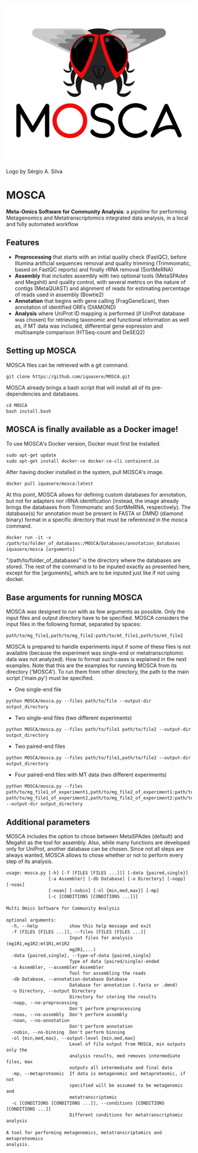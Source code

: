 ![ScreenShot](mosca_logo.png)

Logo by Sérgio A. Silva

# MOSCA

**Meta-Omics Software for Community Analysis**: a pipeline for performing Metagenomics and Metatranscriptomics integrated data analysis, in a local and fully automated workflow


## Features
* **Preprocessing** that starts with an initial quality check (FastQC), before Illumina artificial sequences removal and quality trimming (Trimmomatic, based on FastQC reports) and finally rRNA removal (SortMeRNA)
* **Assembly** that includes assembly with two optional tools (MetaSPAdes and Megahit) and quality control, with several metrics on the nature of contigs (MetaQUAST) and alignment of reads for estimating percentage of reads used in assembly (Bowtie2)
* **Annotation** that begins with gene calling (FragGeneScan), then annotation of identified ORFs (DIAMOND)
* **Analysis** where UniProt ID mapping is performed (if UniProt database was chosen) for retrieving taxonomic and functional information as well as, if MT data was included, differential gene expression and multisample comparison (HTSeq-count and DeSEQ2)


## Setting up MOSCA

MOSCA files can be retrieved with a git command.

```
git clone https://github.com/iquasere/MOSCA.git
```

MOSCA already brings a bash script that will install all of its pre-dependencies and databases.

```
cd MOSCA
bash install.bash
```

## MOSCA is finally available as a Docker image!

To use MOSCA's Docker version, Docker must first be installed.

```
sudo apt-get update
sudo apt-get install docker-ce docker-ce-cli containerd.io
```

After having docker installed in the system, pull MOSCA's image.

```
docker pull iquasere/mosca:latest
```

At this point, MOSCA allows for defining custom databases for annotation, but not for adapters nor rRNA identification (instead, the image already brings the databases from Trimmomatic and SortMeRNA, respectively).
The database(s) for annotation must be present in FASTA or DMND (diamond binary) format in a specific directory that must be referenced in the mosca command.

```
docker run -it -v /path/to/folder_of_databases:/MOSCA/Databases/annotation_databases iquasere/mosca [arguments]
```

"/path/to/folder_of_databases" is the directory where the databases are stored. The rest of the command is to be inputed exactly as presented here, except for the [arguments], which are to be inputed just like if not using docker.

## Base arguments for running MOSCA

MOSCA was designed to run with as few arguments as possible. Only the input files and output directory have to be specified. MOSCA considers the input files in the following format, separated by spaces:

```
path/to/mg_file1,path/to/mg_file2:path/to/mt_file1,path/to/mt_file2
```

MOSCA is prepared to handle experiments input if some of these files is not available (because the experiment was single-end or metatranscriptomic data was not analyzed). How to format such cases is explained in the next examples. Note that this are the examples for running MOSCA from its directory ('MOSCA'). To run them from other directory, the path to the main script ('main.py') must be specified.

* One single-end file

```
python MOSCA/mosca.py --files path/to/file --output-dir output_directory
```

* Two single-end files (two different experiments)

```
python MOSCA/mosca.py --files path/to/file1 path/to/file2 --output-dir output_directory
```

* Two paired-end files

```
python MOSCA/mosca.py --files path/to/file1,path/to/file2 --output-dir output_directory
```

* Four paired-end files with MT data (two different experiments)

```
python MOSCA/mosca.py --files path/to/mg_file1_of_experiment1,path/to/mg_file2_of_experiment1:path/to/mt_file1_of_experiment1,path/to/mt_file2_of_experiment1 path/to/mg_file1_of_experiment2,path/to/mg_file2_of_experiment2:path/to/mt_file1_of_experiment2,path/to/mt_file2_of_experiment2 --output-dir output_directory
```


## Additional parameters

MOSCA includes the option to chose between MetaSPAdes (default) and Megahit as the tool for assembly. Also, while many functions are developed only for UniProt, another database can be chosen. Since not all steps are always wanted, MOSCA allows to chose whether or not to perform every step of its analysis.

```
usage: mosca.py [-h] [-f [FILES [FILES ...]]] [-data {paired,single}]
                [-a Assembler] [-db Database] [-o Directory] [-nopp] [-noas]
                [-noan] [-nobin] [-ol {min,med,max}] [-mp]
                [-c [CONDITIONS [CONDITIONS ...]]]

Multi Omics Software for Community Analysis

optional arguments:
  -h, --help            show this help message and exit
  -f [FILES [FILES ...]], --files [FILES [FILES ...]]
                        Input files for analysis (mg1R1,mg1R2:mt1R1,mt1R2
                        mg2R1,...)
  -data {paired,single}, --type-of-data {paired,single}
                        Type of data (paired/single)-ended
  -a Assembler, --assembler Assembler
                        Tool for assembling the reads
  -db Database, --annotation-database Database
                        Database for annotation (.fasta or .dmnd)
  -o Directory, --output Directory
                        Directory for storing the results
  -nopp, --no-preprocessing
                        Don't perform preprocessing
  -noas, --no-assembly  Don't perform assembly
  -noan, --no-annotation
                        Don't perform annotation
  -nobin, --no-binning  Don't perform binning
  -ol {min,med,max}, --output-level {min,med,max}
                        Level of file output from MOSCA, min outputs only the
                        analysis results, med removes intermediate files, max
                        outputs all intermediate and final data
  -mp, --metaproteomic  If data is metagenomic and metaproteomic, if not
                        specified will be assumed to be metagenomic and
                        metatranscriptomic
  -c [CONDITIONS [CONDITIONS ...]], --conditions [CONDITIONS [CONDITIONS ...]]
                        Different conditions for metatranscriptomic analysis

A tool for performing metagenomics, metatranscriptomics and metaproteomics
analysis.
```
